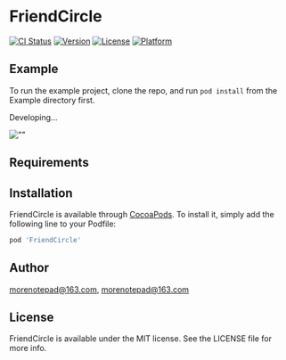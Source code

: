 # FriendCircle

[![CI Status](http://img.shields.io/travis/morenotepad@163.com/FriendCircle.svg?style=flat)](https://travis-ci.org/morenotepad@163.com/FriendCircle)
[![Version](https://img.shields.io/cocoapods/v/FriendCircle.svg?style=flat)](http://cocoapods.org/pods/FriendCircle)
[![License](https://img.shields.io/cocoapods/l/FriendCircle.svg?style=flat)](http://cocoapods.org/pods/FriendCircle)
[![Platform](https://img.shields.io/cocoapods/p/FriendCircle.svg?style=flat)](http://cocoapods.org/pods/FriendCircle)

## Example

To run the example project, clone the repo, and run `pod install` from the Example directory first.

Developing...

![""](https://github.com/roshanman/FriendCircle/blob/master/ScreenShots/ScreenShot1%20png.png)

## Requirements

## Installation

FriendCircle is available through [CocoaPods](http://cocoapods.org). To install
it, simply add the following line to your Podfile:

```ruby
pod 'FriendCircle'
```

## Author

morenotepad@163.com, morenotepad@163.com

## License

FriendCircle is available under the MIT license. See the LICENSE file for more info.

